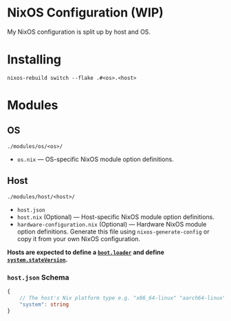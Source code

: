 # NixOS Configuration (WIP)

My NixOS configuration is split up by host and OS.

# Installing

```
nixos-rebuild switch --flake .#<os>.<host>
``` 

# Modules

## OS

`./modules/os/<os>/`  
* `os.nix` — OS-specific NixOS module option definitions.

## Host

`./modules/host/<host>/`  
* `host.json`
* `host.nix` (Optional) — Host-specific NixOS module option definitions.
* `hardware-configuration.nix` (Optional) — Hardware NixOS module option definitions. Generate this file using `nixos-generate-config` or copy it from your own NixOS configuration.  

**Hosts are expected to define a [`boot.loader`](https://search.nixos.org/options?query=boot.loader) and define [`system.stateVersion`](https://search.nixos.org/options?query=system.stateVersion).**

### `host.json` Schema

```ts
{
    // The host's Nix platform type e.g. "x86_64-linux" "aarch64-linux".
    "system": string
}
```
